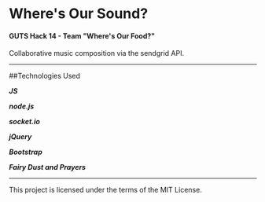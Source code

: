 # Where's Our Sound?

#### GUTS Hack 14 - Team "Where's Our Food?"

Collaborative music composition via the sendgrid API.

----

##Technologies Used

***JS***

***node.js***

***socket.io***

***jQuery***

***Bootstrap***

***Fairy Dust and Prayers***

******

This project is licensed under the terms of the MIT License.
